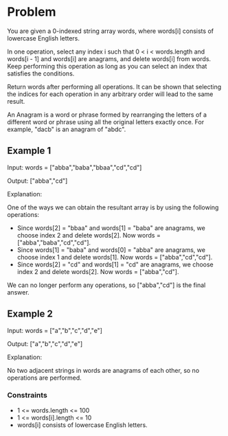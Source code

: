 # Problem

You are given a 0-indexed string array words, where words[i] consists of lowercase English letters.

In one operation, select any index i such that 0 < i < words.length and words[i - 1] and words[i] are anagrams, and delete words[i] from words. Keep performing this operation as long as you can select an index that satisfies the conditions.

Return words after performing all operations. It can be shown that selecting the indices for each operation in any arbitrary order will lead to the same result.

An Anagram is a word or phrase formed by rearranging the letters of a different word or phrase using all the original letters exactly once. For example, "dacb" is an anagram of "abdc".

## Example 1

Input: words = ["abba","baba","bbaa","cd","cd"]

Output: ["abba","cd"]

Explanation:

One of the ways we can obtain the resultant array is by using the following operations:

- Since words[2] = "bbaa" and words[1] = "baba" are anagrams, we choose index 2 and delete words[2].
  Now words = ["abba","baba","cd","cd"].
- Since words[1] = "baba" and words[0] = "abba" are anagrams, we choose index 1 and delete words[1].
  Now words = ["abba","cd","cd"].
- Since words[2] = "cd" and words[1] = "cd" are anagrams, we choose index 2 and delete words[2].
  Now words = ["abba","cd"].

We can no longer perform any operations, so ["abba","cd"] is the final answer.

## Example 2

Input: words = ["a","b","c","d","e"]

Output: ["a","b","c","d","e"]

Explanation:

No two adjacent strings in words are anagrams of each other, so no operations are performed.
 
### Constraints

- 1 <= words.length <= 100
- 1 <= words[i].length <= 10
- words[i] consists of lowercase English letters.
